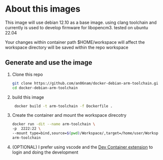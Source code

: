 # About this images
This image will use debian 12.10 as a base image. using clang toolchain and currently is used to develop firmware for libopencm3. tested on ubuntu 22.04

Your changes within container path $HOME/workspace will affect the workspace directory will be saved within the repo workspace

## Generate and use the image
1. Clone this repo
   ```bash
   git clone https://github.com/an06nam/docker-debian-arm-toolchain.git
   cd docker-debian-arm-toolchain
   ```
3. build this image
   ```bash
    docker build -t arm-toolchain -f Dockerfile .
   ```
4. Create the container and mount the workspace direcotry
    ```bash
    docker run -dit --name arm-toolchain \
    -p  2222:22 \
    --mount type=bind,source=$(pwd)/Workspace/,target=/home/user/Workspace \
    arm-toolchain
   ```
5. (OPTIONAL) I prefer using vscode and the [Dev Container extension](https://marketplace.visualstudio.com/items?itemName=ms-vscode-remote.remote-containers) to login and doing the development
